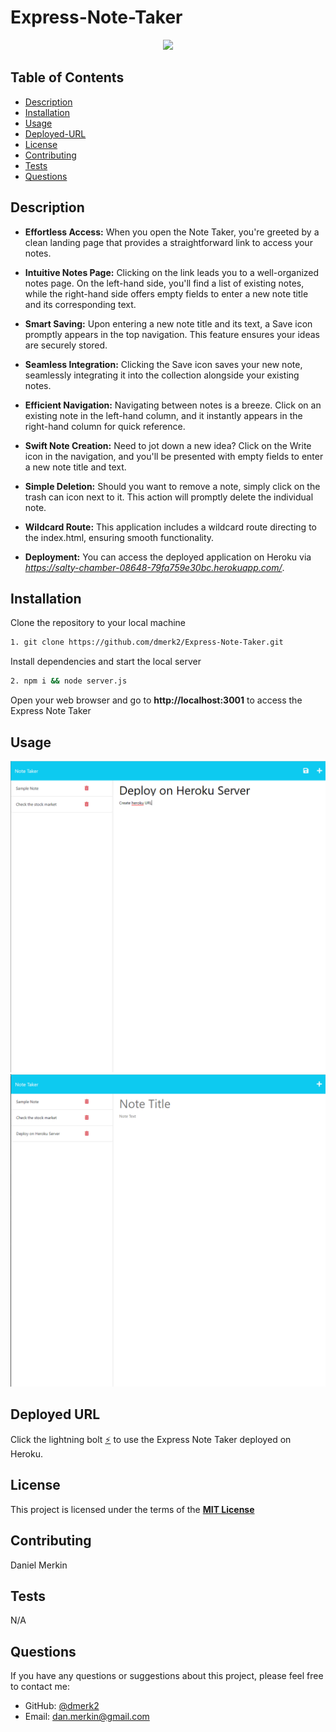# Express-Note-Taker

<div align="center">
  <img src="https://img.shields.io/badge/License-MIT-yellow.svg" width="100">
</div>

## Table of Contents

- [Description](#description)
- [Installation](#installation)
- [Usage](#usage)
- [Deployed-URL](#deployed-url)
- [License](#license)
- [Contributing](#contributing)
- [Tests](#tests)
- [Questions](#questions)

## Description

- **Effortless Access:** When you open the Note Taker, you're greeted by a clean landing page that provides a straightforward link to access your notes.

- **Intuitive Notes Page:** Clicking on the link leads you to a well-organized notes page. On the left-hand side, you'll find a list of existing notes, while the right-hand side offers empty fields to enter a new note title and its corresponding text.

- **Smart Saving:** Upon entering a new note title and its text, a Save icon promptly appears in the top navigation. This feature ensures your ideas are securely stored.

- **Seamless Integration:** Clicking the Save icon saves your new note, seamlessly integrating it into the collection alongside your existing notes.

- **Efficient Navigation:** Navigating between notes is a breeze. Click on an existing note in the left-hand column, and it instantly appears in the right-hand column for quick reference.

- **Swift Note Creation:** Need to jot down a new idea? Click on the Write icon in the navigation, and you'll be presented with empty fields to enter a new note title and text.

- **Simple Deletion:** Should you want to remove a note, simply click on the trash can icon next to it. This action will promptly delete the individual note.

- **Wildcard Route:** This application includes a wildcard route directing to the index.html, ensuring smooth functionality.

- **Deployment:** You can access the deployed application on Heroku via *https://salty-chamber-08648-79fa759e30bc.herokuapp.com/*.

## Installation

Clone the repository to your local machine

```sh
1. git clone https://github.com/dmerk2/Express-Note-Taker.git
```

Install dependencies and start the local server

```sh
2. npm i && node server.js
```

Open your web browser and go to **http://localhost:3001** to access the Express Note Taker

## Usage

![Express Note Taker Homepage](./public/assets/images/homepage-preview.png)
![Express Note Taker New Note](./public/assets/images/new-note-preview.png)

## Deployed URL

Click the lightning bolt [⚡](https://salty-chamber-08648-79fa759e30bc.herokuapp.com/) to use the Express Note Taker deployed on Heroku.

## License

This project is licensed under the terms of the **[MIT License](https://opensource.org/licenses/MIT)**

## Contributing

Daniel Merkin

## Tests

N/A

## Questions

If you have any questions or suggestions about this project, please feel free to contact me:

- GitHub: [@dmerk2](https://github.com/dmerk2)
- Email: dan.merkin@gmail.com
